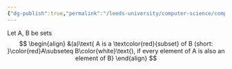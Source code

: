 ```yaml
---
{"dg-publish":true,"permalink":"/leeds-university/computer-science/compulsory-modules/fundamental-math-concepts/definitions/definition-5-5-subsets-and-supersets/","tags":["Definition","TODO"]}
---
```


Let A, B be sets
$$
\begin{align}
&(a)\text{ A is a \textcolor{red}{subset} of B (short: }\color{red}A\subseteq B\color{white}\text{), if every element of A is also an element of B}
\end{align}
$$